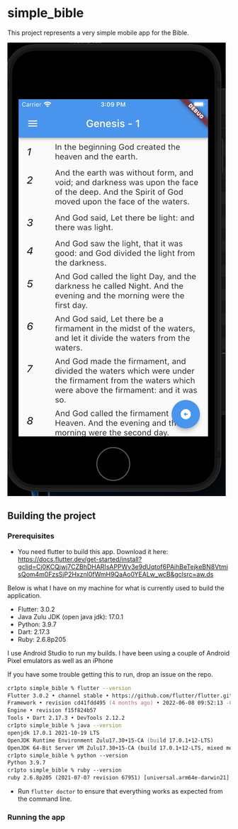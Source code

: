 # simple_bible

This project represents a very simple mobile app for the Bible.

![Simple Bible](/screen_samples/simple_bible.jpeg?raw=true "Simple Bible")

## Building the project

### Prerequisites

- You need flutter to build this app.  Download it here: https://docs.flutter.dev/get-started/install?gclid=Cj0KCQjwj7CZBhDHARIsAPPWv3e9dUqtof6PAihBeTejkeBN8VtmisQom4m0FzsSjP2Hxznl0fWmH9QaAo0YEALw_wcB&gclsrc=aw.ds

Below is what I have on my machine for what is currently used to build the application.  
- Flutter: 3.0.2
- Java Zulu JDK (open java jdk): 17.0.1
- Python: 3.9.7
- Dart: 2.17.3
- Ruby: 2.6.8p205

I use Android Studio to run my builds. I have been using a couple of Android Pixel emulators as well as an iPhone 

If you have some trouble getting this to run, drop an issue on the repo.

```zsh
cr1pto simple_bible % flutter --version
Flutter 3.0.2 • channel stable • https://github.com/flutter/flutter.git
Framework • revision cd41fdd495 (4 months ago) • 2022-06-08 09:52:13 -0700
Engine • revision f15f824b57
Tools • Dart 2.17.3 • DevTools 2.12.2
cr1pto simple_bible % java --version
openjdk 17.0.1 2021-10-19 LTS
OpenJDK Runtime Environment Zulu17.30+15-CA (build 17.0.1+12-LTS)
OpenJDK 64-Bit Server VM Zulu17.30+15-CA (build 17.0.1+12-LTS, mixed mode, sharing)
cr1pto simple_bible % python --version
Python 3.9.7
cr1pto simple_bible % ruby --version
ruby 2.6.8p205 (2021-07-07 revision 67951) [universal.arm64e-darwin21]
```

- Run `flutter doctor` to ensure that everything works as expected from the command line.
### Running the app

